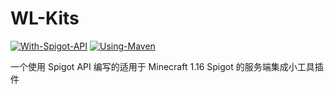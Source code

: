 # WL-Kits
[![With-Spigot-API](https://img.shields.io/badge/With-Spigot%20API-green)](https://hub.spigotmc.org/javadocs/bukkit/)
[![Using-Maven](https://img.shields.io/badge/Using-Maven-blue)](https://hub.spigotmc.org/javadocs/bukkit/)


一个使用 Spigot API 编写的适用于 Minecraft 1.16 Spigot 的服务端集成小工具插件
